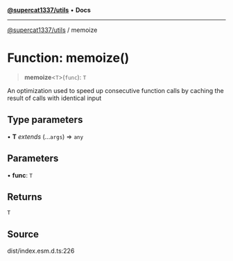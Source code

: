 [**@supercat1337/utils**](../README.md) • **Docs**

***

[@supercat1337/utils](../README.md) / memoize

# Function: memoize()

> **memoize**\<`T`\>(`func`): `T`

An optimization used to speed up consecutive function calls by caching the result of calls with identical input

## Type parameters

• **T** *extends* (...`args`) => `any`

## Parameters

• **func**: `T`

## Returns

`T`

## Source

dist/index.esm.d.ts:226
